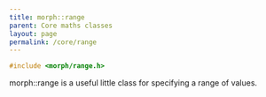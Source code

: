 ```yaml
---
title: morph::range
parent: Core maths classes
layout: page
permalink: /core/range
---
```

```c++
#include <morph/range.h>
```
morph::range is a useful little class for specifying a range of values.
